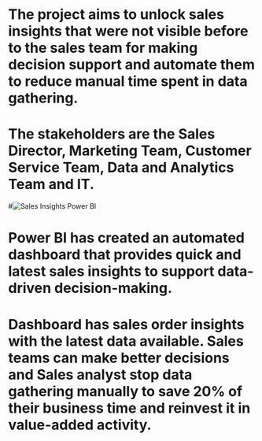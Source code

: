 # The project aims to unlock sales insights that were not visible before to the sales team for making decision support and automate them to reduce manual time spent in data gathering.
# The stakeholders are the Sales Director, Marketing Team, Customer Service Team, Data and Analytics Team and IT.
#![Sales Insights Power BI](https://github.com/user-attachments/assets/f1dc7e3b-fee4-4d0b-a8ba-13618de9adb4)

# Power BI has created an automated dashboard that provides quick and latest sales insights to support data-driven decision-making.
# Dashboard has sales order insights with the latest data available. Sales teams can make better decisions and Sales analyst stop data gathering manually to save 20% of their business time and reinvest it in value-added activity.


